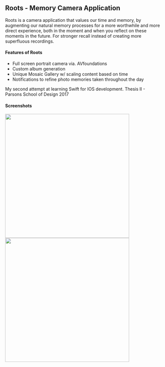 ## Roots - Memory Camera Application

Roots is a camera application that values our time and memory, by augmenting our natural memory processes for a more worthwhile and more direct experience, both in the moment and when you reflect on these moments in the future. For stronger recall instead of creating more superfluous recordings.	

#### Features of Roots

- Full screen portrait camera via. AVfoundations
- Custom album generation
- Unique Mosaic Gallery w/ scaling content based on time
- Notifications to refine photo memories taken throughout the day

My second attempt at learning Swift for IOS development. Thesis II - Parsons School of Design 2017



#### Screenshots

<img src="/Screenshots/note.png" height="400px">

<img src="/Screenshots/camera.png" height="400px">
